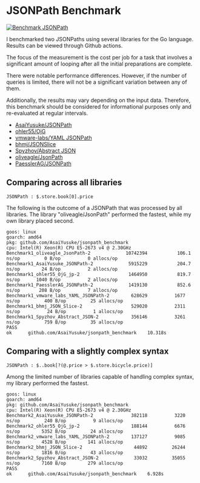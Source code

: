 # JSONPath Benchmark

[![Benchmark JSONPath](https://github.com/AsaiYusuke/jsonpath-benchmark/actions/workflows/build.yml/badge.svg)](https://github.com/AsaiYusuke/jsonpath-benchmark/actions/workflows/build.yml)

I benchmarked two JSONPaths using several libraries for the Go language.
Results can be viewed through Github actions.

The focus of the measurement is the cost per job for a task that involves a significant amount of looping after all the initial preparations are complete.

There were notable performance differences.
However, if the number of queries is limited, there will not be a significant variation between any of them.

Additionally, the results may vary depending on the input data.
Therefore, this benchmark should be considered for informational purposes only and re-evaluated at regular intervals.

- [AsaiYusuke/JSONPath](https://github.com/AsaiYusuke/jsonpath)
- [ohler55/OjG](https://github.com/ohler55/ojg)
- [vmware-labs/YAML JSONPath](https://github.com/vmware-labs/yaml-jsonpath)
- [bhmj/JSONSlice](https://github.com/bhmj/jsonslice)
- [Spyzhov/Abstract JSON](https://github.com/spyzhov/ajson)
- [oliveagle/JsonPath](https://github.com/oliveagle/jsonpath)
- [PaesslerAG/JSONPath](https://github.com/PaesslerAG/jsonpath)

## Comparing across all libraries

```
JSONPath : $.store.book[0].price
```

The following is the outcome of a JSONPath that was processed by all libraries.
The library "oliveagle/JsonPath" performed the fastest, while my own library placed second.

```
goos: linux
goarch: amd64
pkg: github.com/AsaiYusuke/jsonpath_benchmark
cpu: Intel(R) Xeon(R) CPU E5-2673 v4 @ 2.30GHz
Benchmark1_oliveagle_JsonPath-2          	10742394	       106.1 ns/op	       0 B/op	       0 allocs/op
Benchmark1_AsaiYusuke_JSONPath-2         	 5915229	       204.7 ns/op	      24 B/op	       2 allocs/op
Benchmark1_ohler55_OjG_jp-2              	 1464950	       819.7 ns/op	    1040 B/op	       2 allocs/op
Benchmark1_PaesslerAG_JSONPath-2         	 1419130	       852.6 ns/op	     208 B/op	       7 allocs/op
Benchmark1_vmware_labs_YAML_JSONPath-2   	  628629	      1677 ns/op	     400 B/op	      25 allocs/op
Benchmark1_bhmj_JSON_Slice-2             	  529020	      2311 ns/op	      24 B/op	       1 allocs/op
Benchmark1_Spyzhov_Abstract_JSON-2       	  356146	      3261 ns/op	     759 B/op	      35 allocs/op
PASS
ok  	github.com/AsaiYusuke/jsonpath_benchmark	10.318s

```

## Comparing with a slightly complex syntax

```
JSONPath : $..book[?(@.price > $.store.bicycle.price)]
```

Among the limited number of libraries capable of handling complex syntax, my library performed the fastest.

```
goos: linux
goarch: amd64
pkg: github.com/AsaiYusuke/jsonpath_benchmark
cpu: Intel(R) Xeon(R) CPU E5-2673 v4 @ 2.30GHz
Benchmark2_AsaiYusuke_JSONPath-2         	  382118	      3220 ns/op	     240 B/op	       9 allocs/op
Benchmark2_ohler55_OjG_jp-2              	  188144	      6676 ns/op	    5352 B/op	      24 allocs/op
Benchmark2_vmware_labs_YAML_JSONPath-2   	  137127	      9085 ns/op	    4528 B/op	     141 allocs/op
Benchmark2_bhmj_JSON_Slice-2             	   44892	     26244 ns/op	    1816 B/op	      43 allocs/op
Benchmark2_Spyzhov_Abstract_JSON-2       	   33032	     35055 ns/op	    7160 B/op	     279 allocs/op
PASS
ok  	github.com/AsaiYusuke/jsonpath_benchmark	6.928s

```
